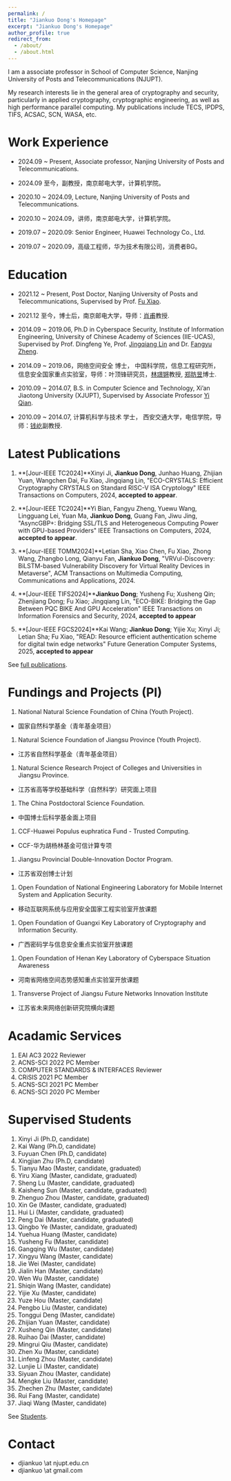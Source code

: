 ```yaml
---
permalink: /
title: "Jiankuo Dong's Homepage"
excerpt: "Jiankuo Dong's Homepage"
author_profile: true
redirect_from: 
  - /about/
  - /about.html
---
```


I am a associate professor in School of Computer Science, Nanjing University of Posts and Telecommunications (NJUPT).

My research interests lie in the general area of cryptography and security, particularly in applied cryptography, cryptographic engineering, as well as high performance parallel computing. My publications include TECS, IPDPS, TIFS, ACSAC, SCN, WASA, etc.



Work Experience
======

* 2024.09 ~ Present, Associate professor, Nanjing University of Posts and Telecommunications.
- 2024.09 至今，副教授，南京邮电大学，计算机学院。
* 2020.10 ~ 2024.09, Lecture, Nanjing University of Posts and Telecommunications.
- 2020.10 ~ 2024.09，讲师，南京邮电大学，计算机学院。
* 2019.07 ~ 2020.09: Senior Engineer, Huawei Technology Co., Ltd.
- 2019.07 ~ 2020.09，高级工程师，华为技术有限公司，消费者BG。


Education
======
* 2021.12 ~ Present, Post Doctor, Nanjing University of Posts and Telecommunications, Supervised by Prof. [Fu Xiao](https://yjs.njupt.edu.cn/dsgl/nocontrol/college/dsfcxq.htm?dsJbxxId=9B9D05C52A832DCFE050007F01006EFE).
- 2021.12 至今，博士后，南京邮电大学，导师：[肖甫](https://yjs.njupt.edu.cn/dsgl/nocontrol/college/dsfcxq.htm?dsJbxxId=9B9D05C52A832DCFE050007F01006EFE)教授.

* 2014.09 ~ 2019.06, Ph.D in Cyberspace Security, Institute of Information Engineering, University of Chinese Academy of Sciences (IIE-UCAS), Supervised by Prof. Dingfeng Ye, Prof. [Jingqiang Lin](https://lin-jingqiang.github.io/) and Dr. [Fangyu Zheng](https://zhengfangyu.github.io/).
- 2014.09 ~ 2019.06，网络空间安全 博士， 中国科学院，信息工程研究所，信息安全国家重点实验室，导师：叶顶锋研究员，[林璟锵](https://lin-jingqiang.github.io/)教授, [郑昉昱](https://zhengfangyu.github.io/)博士.

* 2010.09 ~ 2014.07, B.S. in Computer Science and Technology, Xi’an Jiaotong University (XJUPT), Supervised by Associate Professor [Yi Qian](http://gr.xjtu.edu.cn/web/yqian).
- 2010.09 ~ 2014.07, 计算机科学与技术 学士， 西安交通大学，电信学院，导师：[钱屹](http://gr.xjtu.edu.cn/web/yqian)副教授.




Latest Publications
======

1. **[Jour-IEEE TC2024]**Xinyi Ji, **Jiankuo Dong**, Junhao Huang, Zhijian Yuan, Wangchen Dai, Fu Xiao, Jingqiang Lin, "ECO-CRYSTALS: Efficient Cryptography CRYSTALS on Standard RISC-V ISA Cryptology" IEEE Transactions on Computers, 2024, **accepted to appear**.

1. **[Jour-IEEE TC2024]**Yi Bian, Fangyu Zheng, Yuewu Wang, Lingguang Lei, Yuan Ma, **Jiankuo Dong**, Guang Fan, Jiwu Jing, "AsyncGBP+: Bridging SSL/TLS and Heterogeneous Computing Power with GPU-based Providers" IEEE Transactions on Computers, 2024, **accepted to appear**.

1. **[Jour-IEEE TOMM2024]**Letian Sha, Xiao Chen, Fu Xiao, Zhong Wang, Zhangbo Long, Qianyu Fan, **Jiankuo Dong**, "VRVul-Discovery: BiLSTM-based Vulnerability Discovery for Virtual Reality Devices in Metaverse", ACM Transactions on Multimedia Computing, Communications and Applications, 2024.

1. **[Jour-IEEE TIFS2024]****Jiankuo Dong**; Yusheng Fu; Xusheng Qin; Zhenjiang Dong; Fu Xiao; Jingqiang Lin, "ECO-BIKE: Bridging the Gap Between PQC BIKE And GPU Acceleration" IEEE Transactions on Information Forensics and Security, 2024, **accepted to appear**

1. **[Jour-IEEE FGCS2024]**Kai Wang; **Jiankuo Dong**; Yijie Xu; Xinyi Ji; Letian Sha; Fu Xiao, "READ: Resource efficient authentication scheme for digital twin edge networks"	Future Generation Computer Systems,	2025, **accepted to appear**


See [full publications](/full-publications/).



Fundings and Projects (PI)
======


1. National Natural Science Foundation of China (Youth Project).
- 国家自然科学基金（青年基金项目）

1. Natural Science Foundation of Jiangsu Province (Youth Project).
- 江苏省自然科学基金（青年基金项目）

1. Natural Science Research Project of Colleges and Universities in Jiangsu Province.
- 江苏省高等学校基础科学（自然科学）研究面上项目

1. The China Postdoctoral Science Foundation.
- 中国博士后科学基金面上项目

1. CCF-Huawei Populus euphratica Fund - Trusted Computing.
- CCF-华为胡杨林基金可信计算专项

1. Jiangsu Provincial Double-Innovation Doctor Program.
- 江苏省双创博士计划

1. Open Foundation of National Engineering Laboratory for Mobile Internet System and Application Security.
- 移动互联网系统与应用安全国家工程实验室开放课题

1. Open Foundation of Guangxi Key Laboratory of Cryptography and Information Security.
- 广西密码学与信息安全重点实验室开放课题

1. Open Foundation of Henan Key Laboratory of Cyberspace Situation Awareness
- 河南省网络空间态势感知重点实验室开放课题

1. Transverse Project of Jiangsu Future Networks Innovation Institute
- 江苏省未来网络创新研究院横向课题


Acadamic Services 
======

1. EAI AC3 2022 Reviewer
1. ACNS-SCI 2022 PC Member
1. COMPUTER STANDARDS & INTERFACES Reviewer
1. CRiSIS 2021 PC Member
1. ACNS-SCI 2021 PC Member
1. ACNS-SCI 2020 PC Member


Supervised Students 
======




1. Xinyi Ji (Ph.D, candidate)
1. Kai Wang (Ph.D, candidate)
1. Fuyuan Chen (Ph.D, candidate)
1. Xingjian Zhu (Ph.D, candidate)
1. Tianyu Mao (Master, candidate, graduated)
1. Yiru Xiang (Master, candidate, graduated)
1. Sheng Lu (Master, candidate, graduated)
1. Kaisheng Sun (Master, candidate, graduated)
1. Zhenguo Zhou (Master, candidate, graduated)
1. Xin Ge (Master, candidate, graduated)
1. Hui Li (Master, candidate, graduated)
1. Peng Dai (Master, candidate, graduated)
1. Qingbo Ye (Master, candidate, graduated)
1. Yuehua Huang (Master, candidate)
1. Yusheng Fu (Master, candidate)
1. Gangqing Wu (Master, candidate)
1. Xingyu Wang (Master, candidate)
1. Jie Wei (Master, candidate)
1. Jialin Han (Master, candidate)
1. Wen Wu (Master, candidate)
1. Shiqin Wang (Master, candidate)
1. Yijie Xu (Master, candidate)
1. Yuze Hou (Master, candidate)
1. Pengbo Liu (Master, candidate)
1. Tonggui Deng (Master, candidate)
1. Zhijian Yuan (Master, candidate)
1. Xusheng Qin (Master, candidate)
1. Ruihao Dai (Master, candidate)
1. Mingrui Qiu (Master, candidate)
1. Zhen Xu (Master, candidate)
1. Linfeng Zhou (Master, candidate)
1. Lunjie Li (Master, candidate)
1. Siyuan Zhou (Master, candidate)
1. Mengke Liu (Master, candidate)
1. Zhechen Zhu (Master, candidate)
1. Rui Fang (Master, candidate)
1. Jiaqi Wang (Master, candidate)




See [Students](/standards/).

Contact 
======

- djiankuo \at njupt.edu.cn
- djiankuo \at gmail.com


<script type='text/javascript' id='clustrmaps' src='//cdn.clustrmaps.com/map_v2.js?cl=ffffff&w=a&t=tt&d=hDqGIHVAbAXvG5hcv2BATY4rMKoiFnu3w5ScoP2BCR8&co=8fa5b5'></script>


<!---
<script type="text/javascript" id="clstr_globe" src="//clustrmaps.com/globe.js?d=hDqGIHVAbAXvG5hcv2BATY4rMKoiFnu3w5ScoP2BCR8"></script>
-->

